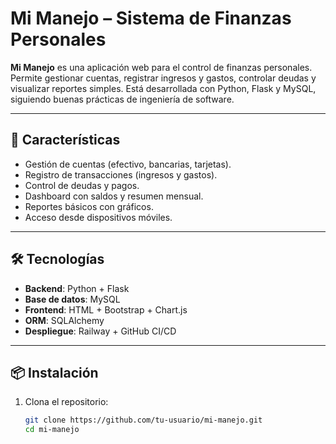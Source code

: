 # Mi Manejo – Sistema de Finanzas Personales

**Mi Manejo** es una aplicación web para el control de finanzas personales. Permite gestionar cuentas, registrar ingresos y gastos, controlar deudas y visualizar reportes simples. Está desarrollada con Python, Flask y MySQL, siguiendo buenas prácticas de ingeniería de software.

---

## 🚀 Características

- Gestión de cuentas (efectivo, bancarias, tarjetas).
- Registro de transacciones (ingresos y gastos).
- Control de deudas y pagos.
- Dashboard con saldos y resumen mensual.
- Reportes básicos con gráficos.
- Acceso desde dispositivos móviles.

---

## 🛠️ Tecnologías

- **Backend**: Python + Flask
- **Base de datos**: MySQL
- **Frontend**: HTML + Bootstrap + Chart.js
- **ORM**: SQLAlchemy
- **Despliegue**: Railway + GitHub CI/CD

---

## 📦 Instalación

1. Clona el repositorio:
   ```bash
   git clone https://github.com/tu-usuario/mi-manejo.git
   cd mi-manejo
   ```